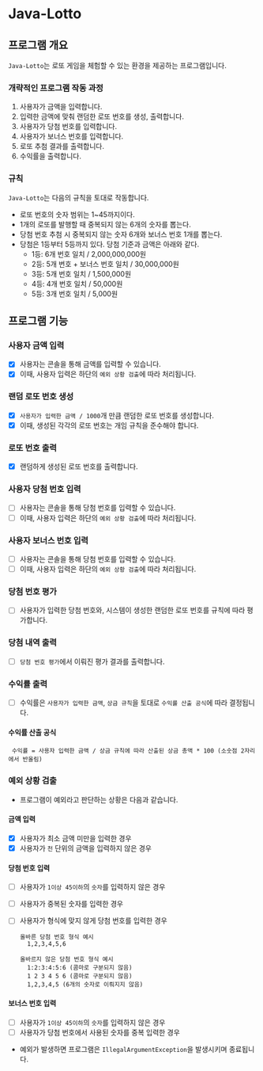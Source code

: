 # Java-Lotto

## 프로그램 개요

`Java-Lotto`는 로또 게임을 체험할 수 있는 환경을 제공하는 프로그램입니다.

### 개략적인 프로그램 작동 과정

1. 사용자가 금액을 입력합니다.
2. 입력한 금액에 맞춰 랜덤한 로또 번호를 생성, 출력합니다.
3. 사용자가 당첨 번호를 입력합니다.
4. 사용자가 보너스 번호를 입력합니다.
5. 로또 추첨 결과를 출력합니다.
6. 수익률을 출력합니다.

### 규칙

`Java-Lotto`는 다음의 규칙을 토대로 작동합니다.

- 로또 번호의 숫자 범위는 1~45까지이다.
- 1개의 로또를 발행할 때 중복되지 않는 6개의 숫자를 뽑는다.
- 당첨 번호 추첨 시 중복되지 않는 숫자 6개와 보너스 번호 1개를 뽑는다.
- 당첨은 1등부터 5등까지 있다. 당첨 기준과 금액은 아래와 같다.
    - 1등: 6개 번호 일치 / 2,000,000,000원
    - 2등: 5개 번호 + 보너스 번호 일치 / 30,000,000원
    - 3등: 5개 번호 일치 / 1,500,000원
    - 4등: 4개 번호 일치 / 50,000원
    - 5등: 3개 번호 일치 / 5,000원

## 프로그램 기능

### 사용자 금액 입력

- [x] 사용자는 콘솔을 통해 금액를 입력할 수 있습니다.
- [x] 이때, 사용자 입력은 하단의 `예외 상황 검출`에 따라 처리됩니다.

### 랜덤 로또 번호 생성

- [x] `사용자가 입력한 금액 / 1000`개 만큼 랜덤한 로또 번호를 생성합니다.
- [x] 이때, 생성된 각각의 로또 번호는 개임 규칙을 준수해야 합니다.

### 로또 번호 출력

- [x] 랜덤하게 생성된 로또 번호를 출력합니다.

### 사용자 당첨 번호 입력

- [ ] 사용자는 콘솔을 통해 당첨 번호를 입력할 수 있습니다.
- [ ] 이때, 사용자 입력은 하단의 `예외 상황 검출`에 따라 처리됩니다.

### 사용자 보너스 번호 입력

- [ ] 사용자는 콘솔을 통해 당첨 번호를 입력할 수 있습니다.
- [ ] 이때, 사용자 입력은 하단의 `예외 상황 검출`에 따라 처리됩니다.

### 당첨 번호 평가

- [ ] 사용자가 입력한 당첨 번호와, 시스템이 생성한 랜덤한 로또 번호를 규칙에 따라 평가합니다.

### 당첨 내역 출력

- [ ] `당첨 번호 평가`에서 이뤄진 평가 결과를 출력합니다.

### 수익률 출력

- [ ] 수익률은 `사용자가 입력한 금액`, `상금 규칙`을 토대로 `수익률 산출 공식`에 따라 결정됩니다.

#### 수익률 산출 공식

  ```
   수익률 = 사용자 입력한 금액 / 상금 규칙에 따라 산출된 상금 총액 * 100 (소숫점 2자리에서 반올림)
  ```

### 예외 상황 검출

- 프로그램이 예외라고 판단하는 상황은 다음과 같습니다.

#### 금액 입력

- [x] 사용자가 최소 금액 미만을 입력한 경우
- [x] 사용자가 `천` 단위의 금액을 입력하지 않은 경우

#### 당첨 번호 입력

- [ ] 사용자가 `1이상 45이하`의 `숫자`를 입력하지 않은 경우
- [ ] 사용자가 중복된 숫자를 입력한 경우
- [ ] 사용자가 형식에 맞지 않게 당첨 번호를 입력한 경우

  ```
  올바른 당첨 번호 형식 예시
    1,2,3,4,5,6

  올바르지 않은 당첨 번호 형식 예시
    1:2:3:4:5:6 (콤마로 구분되지 않음)
    1 2 3 4 5 6 (콤마로 구분되지 않음)
    1,2,3,4,5 (6개의 숫자로 이뤄지지 않음)
  ```

#### 보너스 번호 입력

- [ ] 사용자가 `1이상 45이하`의 `숫자`를 입력하지 않은 경우
- [ ] 사용자가 당첨 번호에서 사용된 숫자를 중복 입력한 경우

- 예외가 발생하면 프로그램은 `IllegalArgumentException`을 발생시키며 종료됩니다.